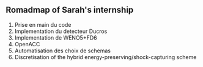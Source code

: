 ## Romadmap of Sarah's internship

1.	Prise en main du code
2.	Implementation du detecteur Ducros
3.	Implementation de WENO5+FD6
4.	OpenACC
5.	Automatisation des choix de schemas
6.	Discretisation of the hybrid energy-preserving/shock-capturing scheme